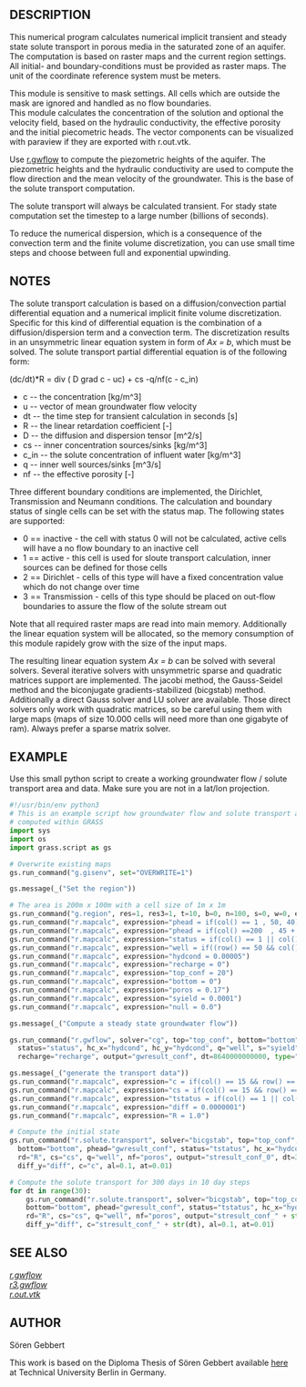 ## DESCRIPTION

This numerical program calculates numerical implicit transient and
steady state solute transport in porous media in the saturated zone of
an aquifer. The computation is based on raster maps and the current
region settings. All initial- and boundary-conditions must be provided
as raster maps. The unit of the coordinate reference system must be
meters.  

This module is sensitive to mask settings. All cells which are outside
the mask are ignored and handled as no flow boundaries.  
This module calculates the concentration of the solution and optional
the velocity field, based on the hydraulic conductivity, the effective
porosity and the initial piecometric heads. The vector components can be
visualized with paraview if they are exported with r.out.vtk.  
  
Use [r.gwflow](r.gwflow.md) to compute the piezometric heights of the
aquifer. The piezometric heights and the hydraulic conductivity are used
to compute the flow direction and the mean velocity of the groundwater.
This is the base of the solute transport computation.  
  
The solute transport will always be calculated transient. For stady
state computation set the timestep to a large number (billions of
seconds).  
  
To reduce the numerical dispersion, which is a consequence of the
convection term and the finite volume discretization, you can use small
time steps and choose between full and exponential upwinding.

## NOTES

The solute transport calculation is based on a diffusion/convection
partial differential equation and a numerical implicit finite volume
discretization. Specific for this kind of differential equation is the
combination of a diffusion/dispersion term and a convection term. The
discretization results in an unsymmetric linear equation system in form
of *Ax = b*, which must be solved. The solute transport partial
differential equation is of the following form:

(dc/dt)\*R = div ( D grad c - uc) + cs -q/nf(c - c_in)

- c -- the concentration \[kg/m^3\]
- u -- vector of mean groundwater flow velocity
- dt -- the time step for transient calculation in seconds \[s\]
- R -- the linear retardation coefficient \[-\]
- D -- the diffusion and dispersion tensor \[m^2/s\]
- cs -- inner concentration sources/sinks \[kg/m^3\]
- c_in -- the solute concentration of influent water \[kg/m^3\]
- q -- inner well sources/sinks \[m^3/s\]
- nf -- the effective porosity \[-\]

Three different boundary conditions are implemented, the Dirichlet,
Transmission and Neumann conditions. The calculation and boundary status
of single cells can be set with the status map. The following states are
supported:

- 0 == inactive - the cell with status 0 will not be calculated, active
  cells will have a no flow boundary to an inactive cell
- 1 == active - this cell is used for sloute transport calculation,
  inner sources can be defined for those cells
- 2 == Dirichlet - cells of this type will have a fixed concentration
  value which do not change over time
- 3 == Transmission - cells of this type should be placed on out-flow
  boundaries to assure the flow of the solute stream out

Note that all required raster maps are read into main memory.
Additionally the linear equation system will be allocated, so the memory
consumption of this module rapidely grow with the size of the input
maps.  
  
The resulting linear equation system *Ax = b* can be solved with several
solvers. Several iterative solvers with unsymmetric sparse and quadratic
matrices support are implemented. The jacobi method, the Gauss-Seidel
method and the biconjugate gradients-stabilized (bicgstab) method.
Additionally a direct Gauss solver and LU solver are available. Those
direct solvers only work with quadratic matrices, so be careful using
them with large maps (maps of size 10.000 cells will need more than one
gigabyte of ram). Always prefer a sparse matrix solver.

## EXAMPLE

Use this small python script to create a working groundwater flow /
solute transport area and data. Make sure you are not in a lat/lon
projection.

```python
#!/usr/bin/env python3
# This is an example script how groundwater flow and solute transport are
# computed within GRASS
import sys
import os
import grass.script as gs

# Overwrite existing maps
gs.run_command("g.gisenv", set="OVERWRITE=1")

gs.message(_("Set the region"))

# The area is 200m x 100m with a cell size of 1m x 1m
gs.run_command("g.region", res=1, res3=1, t=10, b=0, n=100, s=0, w=0, e=200)
gs.run_command("r.mapcalc", expression="phead = if(col() == 1 , 50, 40)")
gs.run_command("r.mapcalc", expression="phead = if(col() ==200  , 45 + row()/40, phead)")
gs.run_command("r.mapcalc", expression="status = if(col() == 1 || col() == 200 , 2, 1)")
gs.run_command("r.mapcalc", expression="well = if((row() == 50 && col() == 175) || (row() == 10 && col() == 135) , -0.001, 0)")
gs.run_command("r.mapcalc", expression="hydcond = 0.00005")
gs.run_command("r.mapcalc", expression="recharge = 0")
gs.run_command("r.mapcalc", expression="top_conf = 20")
gs.run_command("r.mapcalc", expression="bottom = 0")
gs.run_command("r.mapcalc", expression="poros = 0.17")
gs.run_command("r.mapcalc", expression="syield = 0.0001")
gs.run_command("r.mapcalc", expression="null = 0.0")

gs.message(_("Compute a steady state groundwater flow"))

gs.run_command("r.gwflow", solver="cg", top="top_conf", bottom="bottom", phead="phead",\
  status="status", hc_x="hydcond", hc_y="hydcond", q="well", s="syield",\
  recharge="recharge", output="gwresult_conf", dt=8640000000000, type="confined")

gs.message(_("generate the transport data"))
gs.run_command("r.mapcalc", expression="c = if(col() == 15 && row() == 75 , 500.0, 0.0)")
gs.run_command("r.mapcalc", expression="cs = if(col() == 15 && row() == 75 , 0.0, 0.0)")
gs.run_command("r.mapcalc", expression="tstatus = if(col() == 1 || col() == 200 , 3, 1)")
gs.run_command("r.mapcalc", expression="diff = 0.0000001")
gs.run_command("r.mapcalc", expression="R = 1.0")

# Compute the initial state
gs.run_command("r.solute.transport", solver="bicgstab", top="top_conf",\
  bottom="bottom", phead="gwresult_conf", status="tstatus", hc_x="hydcond", hc_y="hydcond",\
  rd="R", cs="cs", q="well", nf="poros", output="stresult_conf_0", dt=3600, diff_x="diff",\
  diff_y="diff", c="c", al=0.1, at=0.01)

# Compute the solute transport for 300 days in 10 day steps
for dt in range(30):
    gs.run_command("r.solute.transport", solver="bicgstab", top="top_conf",\
    bottom="bottom", phead="gwresult_conf", status="tstatus", hc_x="hydcond", hc_y="hydcond",\
    rd="R", cs="cs", q="well", nf="poros", output="stresult_conf_" + str(dt + 1), dt=864000, diff_x="diff",\
    diff_y="diff", c="stresult_conf_" + str(dt), al=0.1, at=0.01)
```

## SEE ALSO

*[r.gwflow](r.gwflow.md)*  
*[r3.gwflow](r3.gwflow.md)*  
*[r.out.vtk](r.out.vtk.md)*  

## AUTHOR

Sören Gebbert

This work is based on the Diploma Thesis of Sören Gebbert available
[here](https://grass.osgeo.org/gdp/hydrology/gebbert2007_diplom_stroemung_grass_gis.pdf)
at Technical University Berlin in Germany.
